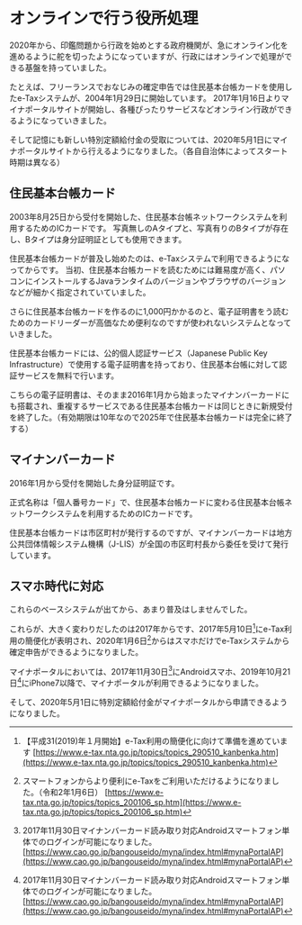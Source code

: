 # オンラインで行う役所処理
2020年から、印鑑問題から行政を始めとする政府機関が、急にオンライン化を進めるように舵を切ったようになっていますが、行政にはオンラインで処理ができる基盤を持っていました。

たとえば、フリーランスでおなじみの確定申告では住民基本台帳カードを使用したe-Taxシステムが、2004年1月29日に開始しています。
2017年1月16日よりマイナポータルサイトが開始し、各種ぴったりサービスなどオンライン行政ができるようになっていきました。

そして記憶にも新しい特別定額給付金の受取については、2020年5月1日にマイナポータルサイトから行えるようになりました。（各自自治体によってスタート時期は異なる）

## 住民基本台帳カード
2003年8月25日から受付を開始した、住民基本台帳ネットワークシステムを利用するためのICカードです。
写真無しのAタイプと、写真有りのBタイプが存在し、Bタイプは身分証明証としても使用できます。

住民基本台帳カードが普及し始めたのは、e-Taxシステムで利用できるようになってからです。
当初、住民基本台帳カードを読むためには難易度が高く、パソコンにインストールするJavaランタイムのバージョンやブラウザのバージョンなどが細かく指定されていていました。

さらに住民基本台帳カードを作るのに1,000円かかるのと、電子証明書をう読むためのカードリーダーが高価なため便利なのですが使われないシステムとなっていきました。

住民基本台帳カードには、公的個人認証サービス（Japanese Public Key Infrastructure）で使用する電子証明書を持っており、住民基本台帳に対して認証サービスを無料で行います。

こちらの電子証明書は、そのまま2016年1月から始まったマイナンバーカードにも搭載され、重複するサービスである住民基本台帳カードは同じときに新規受付を終了した。（有効期限は10年なので2025年で住民基本台帳カードは完全に終了する）

## マイナンバーカード
2016年1月から受付を開始した身分証明証です。

正式名称は「個人番号カード」で、住民基本台帳カードに変わる住民基本台帳ネットワークシステムを利用するためのICカードです。

住民基本台帳カードは市区町村が発行するのですが、マイナンバーカードは地方公共団体情報システム機構（J-LIS）が全国の市区町村長から委任を受けて発行しています。

## スマホ時代に対応
これらのベースシステムが出てから、あまり普及はしませんでした。

これらが、大きく変わりだしたのは2017年からです、2017年5月10日[^etax1]にe-Tax利用の簡便化が表明され、2020年1月6日[^etax2]からはスマホだけでe-Taxシステムから確定申告ができるようになりました。

マイナポータルにおいては、2017年11月30日[^myna1]にAndroidスマホ、2019年10月21日[^myna1]にiPhone7以降で、マイナポータルが利用できるようになりました。

そして、2020年5月1日に特別定額給付金がマイナポータルから申請できるようになりました。

[^etax1]: 【平成31(2019)年１月開始】e-Tax利用の簡便化に向けて準備を進めています [https://www.e-tax.nta.go.jp/topics/topics_290510_kanbenka.htm](https://www.e-tax.nta.go.jp/topics/topics_290510_kanbenka.htm)

[^etax2]: スマートフォンからより便利にe-Taxをご利用いただけるようになりました。（令和2年1月6日） [https://www.e-tax.nta.go.jp/topics/topics_200106_sp.htm](https://www.e-tax.nta.go.jp/topics/topics_200106_sp.htm)

[^myna1]: 2017年11月30日マイナンバーカード読み取り対応Androidスマートフォン単体でのログインが可能になりました。 [https://www.cao.go.jp/bangouseido/myna/index.html#mynaPortalAP](https://www.cao.go.jp/bangouseido/myna/index.html#mynaPortalAP)

[^myna2]: 2019年10月21日マイナンバーカード読取対応スマートフォンにiPhone（7以降）が追加 [https://www.cao.go.jp/bangouseido/myna/index.html#mynaPortalAP](https://www.cao.go.jp/bangouseido/myna/index.html#mynaPortalAP)


